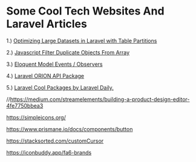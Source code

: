 # Some Cool Tech Websites And Laravel Articles

1.) [Optimizing Large Datasets in Laravel with Table Partitions](https://medium.com/@babarmalik6444/optimizing-large-datasets-in-laravel-with-table-partitioning-20dc2623dab0) 

2.) [Javascript Filter Duplicate Objects From Array](https://medium.com/coding-beauty/javascript-filter-duplicate-objects-from-array-5232d9651f72)

3.) [Eloquent Model Events / Observers](https://medium.com/@mbuguamagdaline/eloquent-model-events-360a2ba0d91c)

4.) [Laravel ORION API Package](https://tailflow.github.io/laravel-orion-docs/)

5.) [Laravel Cool Packages by Laravel Daily. ](https://laraveldaily.com/packages)

//https://medium.com/streamelements/building-a-product-design-editor-4fe7750bbea3

https://simpleicons.org/

https://www.prismane.io/docs/components/button

https://stacksorted.com/customCursor

https://iconbuddy.app/fa6-brands
